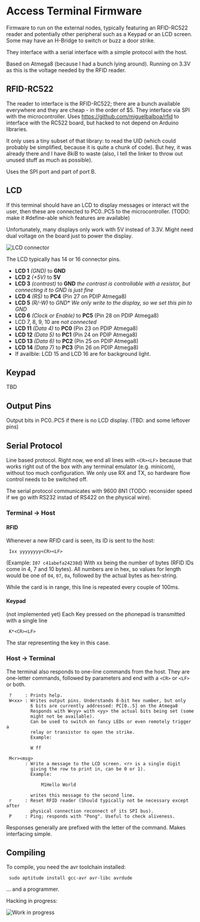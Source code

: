 Access Terminal Firmware
========================

Firmware to run on the external nodes, typically featuring an RFID-RC522 reader
and potentially other peripheral such as a Keypad or an LCD screen. Some
may have an H-Bridge to switch or buzz a door strike.

They interface with a serial interface with a simple protocol with the host.

Based on Atmega8 (because I had a bunch lying around). Running on 3.3V as
this is the voltage needed by the RFID reader.

RFID-RC522
----------
The reader to interface is the RFID-RC522; there are a bunch available everywhere
and they are cheap - in the order of $5. They interface via SPI with the
microcontroller. Uses https://github.com/miguelbalboa/rfid to interface with
the RC522 board, but hacked to not depend on Arduino libraries.

It only uses a tiny subset of that library: to read the UID (which could
probably be simplified, because it is quite a chunk of code). But hey, it was
already there and I have 8kiB to waste (also, I tell the linker to throw out
unused stuff as much as possible).

Uses the SPI port and part of port B.

LCD
---
If this terminal should have an LCD to display messages or interact wit the
user, then these are connected to PC0..PC5 to the microcontroller.
(TODO: make it #define-able which features are available)

Unfortunately, many displays only work with 5V instead of 3.3V. Might need
dual voltage on the board just to power the display.

![LCD connector][lcd]

The LCD typically has 14 or 16 connector pins.
   - **LCD 1** _(GND)_ to **GND**
   - **LCD 2** _(+5V)_ to **5V** 
   - **LCD 3** _(contrast)_ to **GND**
       _the contrast is controllable with a resistor, but connecting it to GND
       is just fine_
   - **LCD 4** _(RS)_ to **PC4** (Pin 27 on PDIP Atmega8)
   - **LCD 5** _(R/-W)_ to *GND** _We only write to the display,
      so we set this pin to GND_
   - **LCD 6** _(Clock or Enable)_ to **PC5** (Pin 28 on PDIP Atmega8)
   - LCD 7, 8, 9, 10 are _not connected_
   - **LCD 11** _(Data 4)_ to **PC0** (Pin 23 on PDIP Atmega8)
   - **LCD 12** _(Data 5)_ to **PC1** (Pin 24 on PDIP Atmega8)
   - **LCD 13** _(Data 6)_ to **PC2** (Pin 25 on PDIP Atmega8)
   - **LCD 14** _(Data 7)_ to **PC3** (Pin 26 on PDIP Atmega8)
   - If availble: LCD 15 and LCD 16 are for background light.

Keypad
------
TBD

Output Pins
-----------
Output bits in PC0..PC5 if there is no LCD display. (TBD: and some leftover pins)

Serial Protocol
---------------
Line based protocol. Right now, we end all lines with `<CR><LF>` because that
works right out of the box with any terminal emulator (e.g. minicom), without
too much configuration. We only use RX and TX, so hardware flow control needs
to be switched off.

The serial protocol communicates with 9600 8N1 (TODO: reconsider speed if we go
with RS232 instad of RS422 on the physical wire).

### Terminal -> Host

#### RFID

Whenever a new RFID card is seen, its ID is sent to the host:

     Ixx yyyyyyyy<CR><LF>

(Example: `I07 c41abefa24238d`)
With xx being the number of bytes (RFID IDs come in 4, 7 and 10 bytes). All
numbers are in hex, so values for length would be one of `04`, `07`, `0a`,
followed by the actual bytes as hex-string.

While the card is in range, this line is repeated every couple of 100ms.

#### Keypad
(not implemented yet)
Each Key pressed on the phonepad is transmitted with a single line

     K*<CR><LF>

The star representing the key in this case.

### Host -> Terminal

The terminal also responds to one-line commands from the host.
They are one-letter commands, followed by parameters and end
with a `<CR>` or `<LF>` or both.

     ?     : Prints help.
     W<xx> : Writes output pins. Understands 8-bit hex number, but only
             6 bits are currently addressed: PC[0..5] on the Atmega8
             Responds with W<yy> with <yy> the actual bits being set (some
             might not be available).
             Can be used to switch on fancy LEDs or even remotely trigger a
             relay or transistor to open the strike.
             Example:

             W ff

     M<r><msg>
           : Write a message to the LCD screen. <r> is a single digit
             giving the row to print in, can be 0 or 1).
             Example:

                 M1Hello World

             writes this message to the second line.
     r     : Reset RFID reader (Should typically not be necessary except after
             physical connection reconnect of its SPI bus).
     P     : Ping; responds with "Pong". Useful to check aliveness.

Responses generally are prefixed with the letter of the command. Makes
interfacing simple.

Compiling
---------
To compile, you need the avr toolchain installed:

     sudo aptitude install gcc-avr avr-libc avrdude

... and a programmer.

Hacking in progress:

![Work in progress][work]

[work]: https://github.com/hzeller/rfid-access-control/raw/master/img/work-in-progress.jpg
[lcd]: https://github.com/hzeller/rfid-access-control/raw/master/img/lcd-connector.jpg
